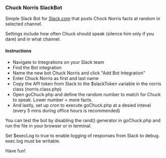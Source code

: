 ### Chuck Norris SlackBot
Simple Slack Bot for [Slack.com](http://www.slack.com) that posts Chock Norris facts at random in selected channel.

Settings include how often Chuck should speak (silence him only if you dare) and in what channel.

#### Instructions

- Navigate to Integrations on your Slack team
- Find the Bot integration
- Name the new bot Chuck Norris and click "Add Bot Integration"
- Enter Chuck Norris as first and last name
- Copy the API token from Slack to the $slackToken variable in the norris class (norris.class.php)
- Open goChuck.php and define the random number to match for Chuck to speak. Lower number = more facts.
- And lastly, set up cron to execute goChuck.php at a desied inteval (every 5 mins during office hours is recommended)

You can test the bot by disabling the rand() generator in goChuck.php and run the file in your browser or in terminal. 

Set $execLog to true to enable logging of responses from Slack to debug. exec.log must be writable.

Have fun!
